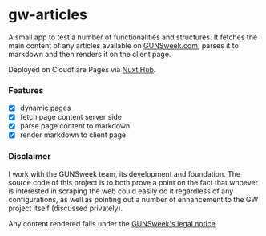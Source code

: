 # gw-articles

A small app to test a number of functionalities and structures. It fetches the main content of any articles available on [GUNSweek.com](https://gunsweek.com), parses it to markdown and then renders it on the client page.

Deployed on Cloudflare Pages via [Nuxt Hub](https://hub.nuxt.com).

### Features
- [x] dynamic pages
- [x] fetch page content server side
- [x] parse page content to markdown
- [x] render markdown to client page

### Disclaimer

I work with the GUNSweek team, its development and foundation.
The source code of this project is to both prove a point on the fact that whoever is interested in scraping the web could easily do it regardless of any configurations, as well as pointing out a number of enhancement to the GW project itself (discussed privately).

Any content rendered falls under the [GUNSweek's legal notice](https://gunsweek.com/en/about-us)
